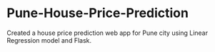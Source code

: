 # Pune-House-Price-Prediction
Created a house price prediction web app for Pune city using Linear Regression model and Flask.
